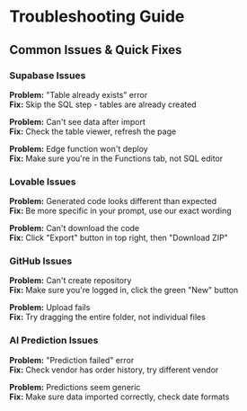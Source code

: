 # Troubleshooting Guide

## Common Issues & Quick Fixes

### Supabase Issues
**Problem:** "Table already exists" error  
**Fix:** Skip the SQL step - tables are already created

**Problem:** Can't see data after import  
**Fix:** Check the table viewer, refresh the page

**Problem:** Edge function won't deploy  
**Fix:** Make sure you're in the Functions tab, not SQL editor

### Lovable Issues
**Problem:** Generated code looks different than expected  
**Fix:** Be more specific in your prompt, use our exact wording

**Problem:** Can't download the code  
**Fix:** Click "Export" button in top right, then "Download ZIP"

### GitHub Issues
**Problem:** Can't create repository  
**Fix:** Make sure you're logged in, click the green "New" button

**Problem:** Upload fails  
**Fix:** Try dragging the entire folder, not individual files

### AI Prediction Issues
**Problem:** "Prediction failed" error  
**Fix:** Check vendor has order history, try different vendor

**Problem:** Predictions seem generic  
**Fix:** Make sure data imported correctly, check date formats
